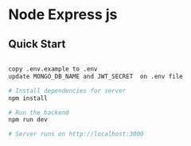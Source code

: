 # Node Express js

## Quick Start

```bash

copy .env.example to .env
update MONGO_DB_NAME and JWT_SECRET  on .env file

# Install dependencies for server
npm install

# Run the backend
npm run dev

# Server runs on http://localhost:3000
```
